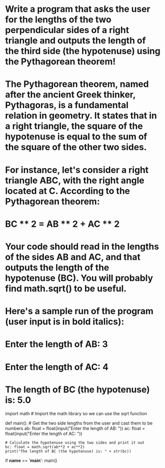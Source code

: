 # Write a program that asks the user for the lengths of the two perpendicular sides of a right triangle and outputs the length of the third side (the hypotenuse) using the Pythagorean theorem!

# The Pythagorean theorem, named after the ancient Greek thinker, Pythagoras, is a fundamental relation in geometry. It states that in a right triangle, the square of the hypotenuse is equal to the sum of the square of the other two sides.

# For instance, let's consider a right triangle ABC, with the right angle located at C. According to the Pythagorean theorem:

# BC ** 2 = AB ** 2 + AC ** 2

# Your code should read in the lengths of the sides AB and AC, and that outputs the length of the hypotenuse (BC). You will probably find math.sqrt() to be useful.

# Here's a sample run of the program (user input is in bold italics):
# Enter the length of AB: 3
# Enter the length of AC: 4
# The length of BC (the hypotenuse) is: 5.0

import math  # Import the math library so we can use the sqrt function

def main():
    # Get the two side lengths from the user and cast them to be numbers
    ab: float = float(input("Enter the length of AB: "))
    ac: float = float(input("Enter the length of AC: "))

    # Calculate the hypotenuse using the two sides and print it out
    bc: float = math.sqrt(ab**2 + ac**2)
    print("The length of BC (the hypotenuse) is: " + str(bc))

if __name__ == '__main__':
    main()